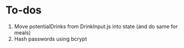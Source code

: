# To-dos

1) Move potentialDrinks from DrinkInput.js into state (and do same for meals)
2) Hash passwords using bcrypt